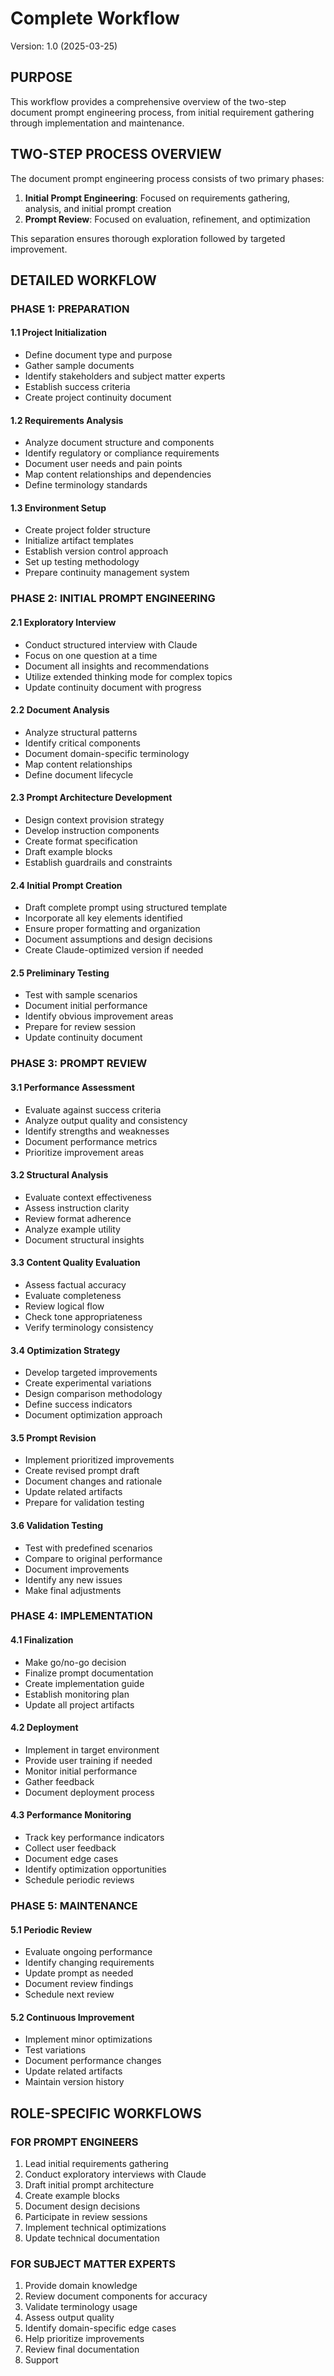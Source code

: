 # Complete Workflow
Version: 1.0 (2025-03-25)

## PURPOSE
This workflow provides a comprehensive overview of the two-step document prompt engineering process, from initial requirement gathering through implementation and maintenance.

## TWO-STEP PROCESS OVERVIEW

The document prompt engineering process consists of two primary phases:

1. **Initial Prompt Engineering**: Focused on requirements gathering, analysis, and initial prompt creation
2. **Prompt Review**: Focused on evaluation, refinement, and optimization

This separation ensures thorough exploration followed by targeted improvement.

## DETAILED WORKFLOW

### PHASE 1: PREPARATION

#### 1.1 Project Initialization
- Define document type and purpose
- Gather sample documents
- Identify stakeholders and subject matter experts
- Establish success criteria
- Create project continuity document

#### 1.2 Requirements Analysis
- Analyze document structure and components
- Identify regulatory or compliance requirements
- Document user needs and pain points
- Map content relationships and dependencies
- Define terminology standards

#### 1.3 Environment Setup
- Create project folder structure
- Initialize artifact templates
- Establish version control approach
- Set up testing methodology
- Prepare continuity management system

### PHASE 2: INITIAL PROMPT ENGINEERING

#### 2.1 Exploratory Interview
- Conduct structured interview with Claude
- Focus on one question at a time
- Document all insights and recommendations
- Utilize extended thinking mode for complex topics
- Update continuity document with progress

#### 2.2 Document Analysis
- Analyze structural patterns
- Identify critical components
- Document domain-specific terminology
- Map content relationships
- Define document lifecycle

#### 2.3 Prompt Architecture Development
- Design context provision strategy
- Develop instruction components
- Create format specification
- Draft example blocks
- Establish guardrails and constraints

#### 2.4 Initial Prompt Creation
- Draft complete prompt using structured template
- Incorporate all key elements identified
- Ensure proper formatting and organization
- Document assumptions and design decisions
- Create Claude-optimized version if needed

#### 2.5 Preliminary Testing
- Test with sample scenarios
- Document initial performance
- Identify obvious improvement areas
- Prepare for review session
- Update continuity document

### PHASE 3: PROMPT REVIEW

#### 3.1 Performance Assessment
- Evaluate against success criteria
- Analyze output quality and consistency
- Identify strengths and weaknesses
- Document performance metrics
- Prioritize improvement areas

#### 3.2 Structural Analysis
- Evaluate context effectiveness
- Assess instruction clarity
- Review format adherence
- Analyze example utility
- Document structural insights

#### 3.3 Content Quality Evaluation
- Assess factual accuracy
- Evaluate completeness
- Review logical flow
- Check tone appropriateness
- Verify terminology consistency

#### 3.4 Optimization Strategy
- Develop targeted improvements
- Create experimental variations
- Design comparison methodology
- Define success indicators
- Document optimization approach

#### 3.5 Prompt Revision
- Implement prioritized improvements
- Create revised prompt draft
- Document changes and rationale
- Update related artifacts
- Prepare for validation testing

#### 3.6 Validation Testing
- Test with predefined scenarios
- Compare to original performance
- Document improvements
- Identify any new issues
- Make final adjustments

### PHASE 4: IMPLEMENTATION

#### 4.1 Finalization
- Make go/no-go decision
- Finalize prompt documentation
- Create implementation guide
- Establish monitoring plan
- Update all project artifacts

#### 4.2 Deployment
- Implement in target environment
- Provide user training if needed
- Monitor initial performance
- Gather feedback
- Document deployment process

#### 4.3 Performance Monitoring
- Track key performance indicators
- Collect user feedback
- Document edge cases
- Identify optimization opportunities
- Schedule periodic reviews

### PHASE 5: MAINTENANCE

#### 5.1 Periodic Review
- Evaluate ongoing performance
- Identify changing requirements
- Update prompt as needed
- Document review findings
- Schedule next review

#### 5.2 Continuous Improvement
- Implement minor optimizations
- Test variations
- Document performance changes
- Update related artifacts
- Maintain version history

## ROLE-SPECIFIC WORKFLOWS

### FOR PROMPT ENGINEERS

1. Lead initial requirements gathering
2. Conduct exploratory interviews with Claude
3. Draft initial prompt architecture
4. Create example blocks
5. Document design decisions
6. Participate in review sessions
7. Implement technical optimizations
8. Update technical documentation

### FOR SUBJECT MATTER EXPERTS

1. Provide domain knowledge
2. Review document components for accuracy
3. Validate terminology usage
4. Assess output quality
5. Identify domain-specific edge cases
6. Help prioritize improvements
7. Review final documentation
8. Support